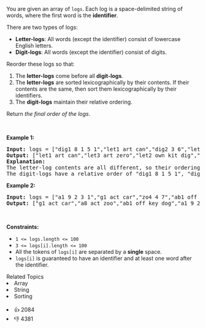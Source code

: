 <p>You are given an array of <code>logs</code>. Each log is a space-delimited string of words, where the first word is the <strong>identifier</strong>.</p>

<p>There are two types of logs:</p>

<ul> 
 <li><b>Letter-logs</b>: All words (except the identifier) consist of lowercase English letters.</li> 
 <li><strong>Digit-logs</strong>: All words (except the identifier) consist of digits.</li> 
</ul>

<p>Reorder these logs so that:</p>

<ol> 
 <li>The <strong>letter-logs</strong> come before all <strong>digit-logs</strong>.</li> 
 <li>The <strong>letter-logs</strong> are sorted lexicographically by their contents. If their contents are the same, then sort them lexicographically by their identifiers.</li> 
 <li>The <strong>digit-logs</strong> maintain their relative ordering.</li> 
</ol>

<p>Return <em>the final order of the logs</em>.</p>

<p>&nbsp;</p> 
<p><strong class="example">Example 1:</strong></p>

<pre>
<strong>Input:</strong> logs = ["dig1 8 1 5 1","let1 art can","dig2 3 6","let2 own kit dig","let3 art zero"]
<strong>Output:</strong> ["let1 art can","let3 art zero","let2 own kit dig","dig1 8 1 5 1","dig2 3 6"]
<strong>Explanation:</strong>
The letter-log contents are all different, so their ordering is "art can", "art zero", "own kit dig".
The digit-logs have a relative order of "dig1 8 1 5 1", "dig2 3 6".
</pre>

<p><strong class="example">Example 2:</strong></p>

<pre>
<strong>Input:</strong> logs = ["a1 9 2 3 1","g1 act car","zo4 4 7","ab1 off key dog","a8 act zoo"]
<strong>Output:</strong> ["g1 act car","a8 act zoo","ab1 off key dog","a1 9 2 3 1","zo4 4 7"]
</pre>

<p>&nbsp;</p> 
<p><strong>Constraints:</strong></p>

<ul> 
 <li><code>1 &lt;= logs.length &lt;= 100</code></li> 
 <li><code>3 &lt;= logs[i].length &lt;= 100</code></li> 
 <li>All the tokens of <code>logs[i]</code> are separated by a <strong>single</strong> space.</li> 
 <li><code>logs[i]</code> is guaranteed to have an identifier and at least one word after the identifier.</li> 
</ul>

<div><div>Related Topics</div><div><li>Array</li><li>String</li><li>Sorting</li></div></div><br><div><li>👍 2084</li><li>👎 4381</li></div>